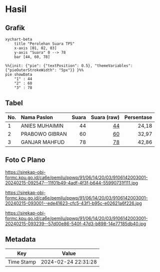 # Hasil

## Grafik

```mermaid
xychart-beta
    title "Perolehan Suara TPS"
    x-axis [01, 02, 03]
    y-axis "Suara" 0 --> 78
    bar [44, 60, 78]
```

```mermaid
%%{init: {"pie": {"textPosition": 0.5}, "themeVariables": {"pieOuterStrokeWidth": "5px"}} }%%
pie showData
    "1" : 44
    "2" : 60
    "3" : 78
```

## Tabel

| No. | Nama Paslon    | Suara | Suara (raw) | Persentase |
|:--- |:-------------- | -----:| -----------:| ----------:|
| 1   | ANIES MUHAIMIN | 44    | [44][p-1]   | 24,18      |
| 2   | PRABOWO GIBRAN | 60    | [60][p-2]   | 32,97      |
| 3   | GANJAR MAHFUD  | 78    | [78][p-3]   | 42,86      |


[p-1]: https://github.com/gigit-pemilu/pemilu-2024-91-papua/blob/main/pilpres/hitung-suara/sub/91-papua/sub/06-biak-numfor/sub/14-andey/sub/2003-rodifu/sub/001-tps/sub/paslon-1.txt
[p-2]: https://github.com/gigit-pemilu/pemilu-2024-91-papua/blob/main/pilpres/hitung-suara/sub/91-papua/sub/06-biak-numfor/sub/14-andey/sub/2003-rodifu/sub/001-tps/sub/paslon-2.txt
[p-3]: https://github.com/gigit-pemilu/pemilu-2024-91-papua/blob/main/pilpres/hitung-suara/sub/91-papua/sub/06-biak-numfor/sub/14-andey/sub/2003-rodifu/sub/001-tps/sub/paslon-3.txt

## Foto C Plano

https://sirekap-obj-formc.kpu.go.id/ca6e/pemilu/ppwp/91/06/14/20/03/9106142003001-20240215-092547--11f01b49-4adf-4f3f-b644-55990731f111.jpg

https://sirekap-obj-formc.kpu.go.id/ca6e/pemilu/ppwp/91/06/14/20/03/9106142003001-20240215-093001--ede41623-cfc5-43f1-b95c-e02621a6f226.jpg

https://sirekap-obj-formc.kpu.go.id/ca6e/pemilu/ppwp/91/06/14/20/03/9106142003001-20240215-093239--57d00e86-540f-47d3-b898-14e77185db40.jpg


## Metadata

| Key        | Value               |
| ---------- | ------------------- |
| Time Stamp | 2024-02-24 22:31:28 |



